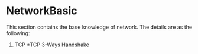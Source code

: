 # NetworkBasic
This section contains the base knowledge of network. The details are as the following:
1. TCP
*TCP 3-Ways Handshake
  
